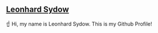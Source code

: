 ## [Leonhard Sydow](https://leonhard-sydow.com)
&#9757; Hi, my name is Leonhard Sydow. This is my Github Profile! 